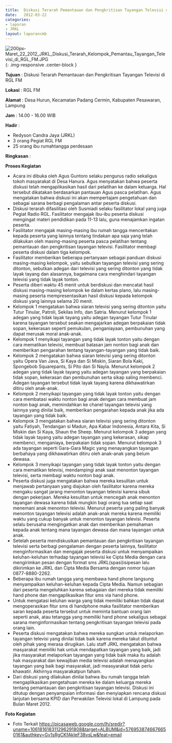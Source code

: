 ```yaml
---	
title: 	Diskusi Terarah Pemantauan dan Pengkritisan Tayangan Televisi di RGL FM
date: 	2012-03-22
categories:	
- laporan	
- JRKL	
layout: laporancmb	
---	
```

	
![200px-Maret_22_2012_JRKL_Diskusi_Terarah_Kelompok_Pemantau_Tayangan_Televisi_di_RGL_FM.JPG](/uploads/200px-Maret_22_2012_JRKL_Diskusi_Terarah_Kelompok_Pemantau_Tayangan_Televisi_di_RGL_FM.JPG){: .img-responsive .center-block }	
	
**Tujuan** :	Diskusi Terarah Pemantauan dan Pengkritisan Tayangan Televisi di RGL FM
	
**Lokasi** :	RGL FM
	
**Alamat** : 	Desa Hurun, Kecamatan Padang Cermin, Kabupaten Pesawaran, Lampung
	
**Jam** :	14.00 - 16.00 WIB
	
**Hadir** :	
*	Redyson Candra Jaya (JRKL)
*	3 orang Pegiat RGL FM
*	25 orang ibu rumahtangga perdesaan

**Ringkasan** :	

**Proses Kegiatan**
*	Acara ini dibuka oleh Agus Guntoro selaku pengurus radio sekaligus tokoh masyarakat di Desa Hanura. Agus menyatakan bahwa peserta diskusi telah mengaplikasikan hasil dari pelatihan ke dalam keluarga. Hal tersebut dikatakan berdasarkan pantauan Agus pasca pelatihan. Agus mengatakan bahwa diskusi ini akan mempertajam pengetahuan dan sebagai sarana berbagi pengalaman antar peserta diskusi.
*	Diskusi terarah difasilitasi oleh Susmiadi selaku fasilitator lokal yang juga Pegiat Radio RGL. Fasilitator mengajak ibu-ibu peserta diskusi mengingat materi pendidikan pada 11-13 lalu, guna menajamkan ingatan peserta.
*	Fasilitator mengajak masing-masing ibu rumah tangga menceritakan kepada peserta yang lainnya tentang tindakan apa saja yang telah dilakukan oleh masing-masing peserta pasca pelatihan tentang pemantauan dan pengkritisan tayangan televisi. Fasilitator membagi peserta diskusi dalam tiga kelompok.
*	Fasilitator memberikan beberapa pertanyaan sebagai panduan diskusi masing-masing kelompok, yaitu sebutkan tayangan televisi yang sering ditonton, sebutkan adegan dari televisi yang sering ditonton yang tidak layak tayang dan alasannya, bagaimana cara menghindari tayangan televisi yang tidak layak tonton.
*	Peserta diberi waktu 45 menit untuk berdiskusi dan mencatat hasil diskusi masing-masing kelompok ke dalam kertas plano, lalu masing-masing peserta mempresentasikan hasil diskusi kepada kelompok diskusi yang lainnya selama 20 menit.
*	Kelompok 1 mengatakan bahwa siaran televisi yang sering ditonton yaitu Tutur Tinular, Patroli, Sekilas Info, dan Satria. Menurut kelompok 1 adegan yang tidak layak tayang yaitu adegan tayangan Tutur Tinular karena tayangan tersebut seakan mengajarkan adegan berpakaian tidak sopan, kekerasan seperti pemukulan, penganiayaan, pembunuhan yang dapat merusak moral anak-anak.
*	Kelompok 1 menyikapi tayangan yang tidak layak tonton yaitu dengan cara mematikan televisi, membuat batasan jam nonton bagi anak dan memberikan pengarahan tentang tayangan-tayangan yang tidak baik.
*	Kelompok 2 mengatakan bahwa siaran televisi yang sering ditonton yaitu Opera Van Java, Si Kaya dan Si Miskin, Siaran Bola Kaki, Spongebob Squarepants, Si Pito dan Si Nayla. Menurut kelompok 2 adegan yang tidak layak tayang yaitu adegan tayangan yang berpakaian tidak sopan, kekerasan dan pembunuhan serta sikap saling membenci. Adegan tayangan tersebut tidak layak tayang karena dikhawatirkan ditiru oleh anak-anak.
*	Kelompok 2 menyikapi tayangan yang tidak layak tonton yaitu dengan cara membatasi waktu nonton bagi anak dengan cara membuat jam nonton bagi anak, memindahkan ke chanel tayangan televisi yang lainnya yang dinilai baik, memberikan pengarahan kepada anak jika ada tayangan yang tidak baik.
*	Kelompok 3 mengatakan bahwa siaran televisi yang sering ditonton yaitu Fatiyah, Tendangan si Madun, Apa Kabar Indonesia, Antara Kita, Si Miskin dan Si Kaya, Shaun the Sheep. Menurut kelompok 3 adegan yang tidak layak tayang yaitu adegan tayangan yang kekerasan, sikap membenci, menganiaya, berpakaian tidak sopan. Menurut kelompok 3 ada tayangan seperti Gara-Gara Magic yang menayangkan tayangan berbahaya yang dikhawatirkan ditiru oleh anak-anak yang belum dewasa.
*	Kelompok 3 menyikapi tayangan yang tidak layak tonton yaitu dengan cara mematikan televisi, mendampingi anak saat menonton tayangan televisi, serta membagi waktu nonton bagi anak.
*	Peserta diskusi juga mengatakan bahwa mereka kesulitan untuk menjawab pertanyaan yang diajukan oleh fasilitator karena mereka mengaku sangat jarang menonton tayangan televisi karena sibuk dengan pekerjaan. Mereka kesulitan untuk mencegah anak menonton tayangan dewasa karena tidak mungkin bagi orang tua setiap saat menemani anak menonton televisi. Menurut peserta yang paling banyak menonton tayangan televisi adalah anak-anak mereka karena memiliki waktu yang cukup banyak untuk menonton tayangan televisi. Peserta selalu berusaha mengingatkan anak dan memberikan pemahaman kepada anak tentang mana tayangan dewasa dan mana tayangan untuk anak.
*	Setelah peserta mendiskusikan pemantauan dan pengkritisan tayangan televisi serta berbagi pengalaman dengan peserta lainnya, fasilitator menginformasikan dan mengajak peserta diskusi untuk menyampaikan keluhan-keluhan terhadap tayangan televisi ke Cipta Media dengan cara mengirimkan pesan dengan format sms JRKL(spasi)isipesan lalu dikirimkan ke JRKL dan Cipta Media Bersama dengan nomor tujuan 0877-8880-2262.
*	Beberapa ibu rumah tangga yang membawa hand phone langsung menyampaikan keluhan-keluhan kepada Cipta Media. Namun sebagian dari peserta mengeluhkan karena sebagaian dari mereka tidak memiliki hand phone dan mengaplikasikan fitur sms via hand phone.
*	Untuk mengatasi keluhan warga yang tidak memiliki bahkan tidak dapat mengoperasikan fitur sms di handphone maka fasilitator memberikan saran kepada peserta tersebut untuk meminta bantuan orang lain seperti anak, atau tetangga yang memiliki hand phone sekaligus sebagai sarana menginformasikan tentang pengkritisan tayangan televisi pada orang lain.
*	Peserta diskusi mengatakan bahwa mereka sungkan untuk melaporkan tayangan televisi yang dinilai tidak baik karena mereka takut dituntut oleh pihak yang merasa dirugikan. Lalu staff JRKL mengatakan bahwa masyarakat memiliki hak untuk mendapatkan tayangan yang baik, jadi jika masyarakat melaporkan tayangan yang tidak baik maka itu adalah hak masyarakat dan kewajiban media televisi adalah menayangkan tayangan yang baik bagi masyarakat, jadi measyarakat tidak perlu khawatir. Akhirnya masyarakatpun faham.
*	Dari diskusi yang dilakukan dinilai bahwa ibu rumah tangga telah mengaplikasikan pengetahuan mereka ke dalam keluarga mereka tentang pemantauan dan pengkritisan tayangan televisi. Diskusi ini ditutup dengan penyampaian informasi dan menyiapkan rencana diskusi lanjutan bersama KPID dan Perwakilan Televisi lokal di Lampung pada Bulan Maret 2012.

**Foto Kegiatan**
*	Foto Terkait https://picasaweb.google.com/lh/sredir?uname=106181618311296291808&target=ALBUM&id=5769538746676650161&authkey=Gv1sRgCKfAkIeF38vsLw&feat=email
